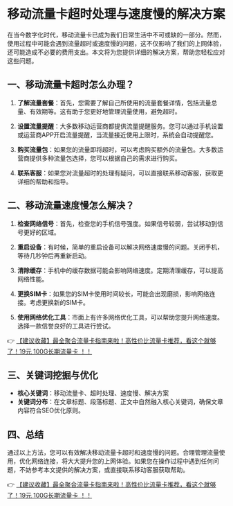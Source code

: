 # 移动流量卡超时处理与速度慢的解决方案

在当今数字化时代，移动流量卡已成为我们日常生活中不可或缺的一部分。然而，使用过程中可能会遇到流量超时或速度慢的问题，这不仅影响了我们的上网体验，还可能造成不必要的费用支出。本文将为您提供详细的解决方案，帮助您轻松应对这些问题。

## 一、移动流量卡超时怎么办理？

1. **了解流量套餐**：首先，您需要了解自己所使用的流量套餐详情，包括流量总量、有效期等。这有助于您更好地管理流量使用，避免超时。

2. **设置流量提醒**：大多数移动运营商都提供流量提醒服务。您可以通过手机设置或运营商APP开启流量提醒，当流量接近使用上限时，系统会自动提醒您。

3. **购买流量包**：如果您的流量即将超时，可以考虑购买额外的流量包。大多数运营商提供多种流量包选择，您可以根据自己的需求进行购买。

4. **联系客服**：如果您对流量超时的处理有疑问，可以直接联系移动客服，获取更详细的帮助和指导。

## 二、移动流量速度慢怎么解决？

1. **检查网络信号**：首先，检查您的手机信号强度。如果信号较弱，尝试移动到信号更好的区域。

2. **重启设备**：有时候，简单的重启设备可以解决网络速度慢的问题。关闭手机，等待几秒钟后再重新启动。

3. **清除缓存**：手机中的缓存数据可能会影响网络速度。定期清理缓存，可以提高网络性能。

4. **更换SIM卡**：如果您的SIM卡使用时间较长，可能会出现磨损，影响网络连接。考虑更换新的SIM卡。

5. **使用网络优化工具**：市面上有许多网络优化工具，可以帮助您提升网络速度。选择一款信誉良好的工具进行尝试。

👉 [【建议收藏】最全聚合流量卡指南来啦！高性价比流量卡推荐，看这个就够了！19元 100G长期流量卡 ！！](https://bit.ly/Liuliangka)

## 三、关键词挖掘与优化

- **核心关键词**：移动流量卡、超时处理、速度慢、解决方案
- **关键词分布**：在文章标题、段落标题、正文中自然融入核心关键词，确保文章内容符合SEO优化原则。

## 四、总结

通过以上方法，您可以有效解决移动流量卡超时和速度慢的问题。合理管理流量使用，优化网络连接，将大大提升您的上网体验。如果您在操作过程中遇到任何问题，不妨参考本文提供的解决方案，或直接联系移动客服获取帮助。

👉 [【建议收藏】最全聚合流量卡指南来啦！高性价比流量卡推荐，看这个就够了！19元 100G长期流量卡 ！！](https://bit.ly/Liuliangka)